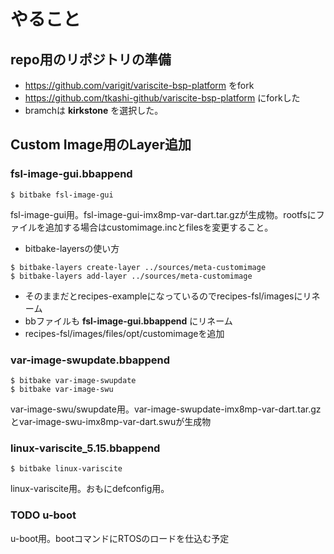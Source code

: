 # やること
## repo用のリポジトリの準備
* https://github.com/varigit/variscite-bsp-platform をfork 
* https://github.com/tkashi-github/variscite-bsp-platform にforkした
* bramchは **kirkstone** を選択した。

## Custom Image用のLayer追加
### fsl-image-gui.bbappend
```
$ bitbake fsl-image-gui
```
fsl-image-gui用。fsl-image-gui-imx8mp-var-dart.tar.gzが生成物。rootfsにファイルを追加する場合はcustomimage.incとfilesを変更すること。

* bitbake-layersの使い方
```
$ bitbake-layers create-layer ../sources/meta-customimage
$ bitbake-layers add-layer ../sources/meta-customimage
```
* そのままだとrecipes-exampleになっているのでrecipes-fsl/imagesにリネーム
* bbファイルも **fsl-image-gui.bbappend** にリネーム
* recipes-fsl/images/files/opt/customimageを追加

### var-image-swupdate.bbappend
```
$ bitbake var-image-swupdate
$ bitbake var-image-swu
```
var-image-swu/swupdate用。var-image-swupdate-imx8mp-var-dart.tar.gzとvar-image-swu-imx8mp-var-dart.swuが生成物

### linux-variscite_5.15.bbappend
```
$ bitbake linux-variscite
```
linux-variscite用。おもにdefconfig用。

### TODO u-boot

u-boot用。bootコマンドにRTOSのロードを仕込む予定

